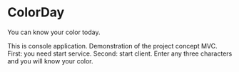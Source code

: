 # ColorDay
You can know your color today.

This is console application.
Demonstration of the project concept MVC.
First: you need start service. Second: start client.
Enter any three characters and you will know your color.
